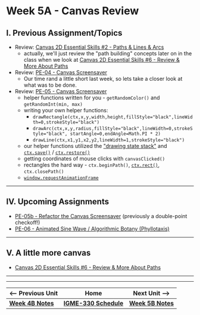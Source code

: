 # Week 5A - Canvas Review
<!--
## I. Practice Quiz
- [Week 4B - Practice Quiz](../notes/week-4B-practice-quiz.md)
  - this covers many of the canvas concepts you are expected to know for Exam #1
  - some of this content we haven't covered yet - but will soon!
  - we will talk about it next time, so work on it before now and our next class meeting

<hr>

## II. Exam #1
- When: Next Thursday - Week 6B
- Will talk more about it next time

- [Exam #1 Details](../notes/exam-1-details.md)
 
<hr>
-->

## I. Previous Assignment/Topics
<!--
- See "overall feedback" grade comments (in myCourses) for **Week 3B - Takehome Quiz**
-->
- Review: [Canvas 2D Essential Skills #2 - Paths & Lines & Arcs](https://github.com/tonethar/IGME-330-Master/blob/master/notes/2-canvas-paths-lines-arcs.md)
  - actually, we'll just review the "path building" concepts later on in the class when we look at [Canvas 2D Essential Skills #6 - Review & More About Paths](https://github.com/tonethar/IGME-330-Master/blob/master/notes/6-review-and-more-about-paths.md) 
- Review: [PE-04 - Canvas Screensaver](../pe/pe-04.md)
  - Our time rand a little short last week, so lets take a closer look at what was to be done.
- Review: [PE-05 - Canvas Screensaver](../pe/pe-05.md)
  - helper functions written for you - `getRandomColor()` and `getRandomInt(min, max)` 
  - writing your own helper functions:
    - `drawRectangle(ctx,x,y,width,height,fillStyle="black",lineWidth=0,strokeStyle="black")`
    - `drawArc(ctx,x,y,radius,fillStyle="black",lineWidth=0,strokeStyle="black", startAngle=0,endAngle=Math.PI * 2)`
    - `drawLine(ctx,x1,y1,x2,y2,lineWidth=1,strokeStyle="black")`
  - our helper functions utilized the  ["drawing state stack"](https://developer.mozilla.org/en-US/docs/Web/API/CanvasRenderingContext2D/save#the_drawing_state) and [`ctx.save()`](https://developer.mozilla.org/en-US/docs/Web/API/CanvasRenderingContext2D/save) / [`ctx.restore()`](https://developer.mozilla.org/en-US/docs/Web/API/CanvasRenderingContext2D/restore)
  - getting coordinates of mouse clicks with `canvasClicked()`
  - rectangles the hard way - `ctx.beginPath()`, [`ctx.rect()`](https://developer.mozilla.org/en-US/docs/Web/API/CanvasRenderingContext2D/rect), `ctx.closePath()`
  - [`window.requestAnimationFrame`](https://developer.mozilla.org/en-US/docs/Web/API/window/requestAnimationFrame)

<hr>

## IV. Upcoming Assignments
- [PE-05b - Refactor the Canvas Screensaver](../checkoffs/refactor-screensaver.md) (previously a double-point checkoff!)
- [PE-06 - Animated Sine Wave / Algorithmic Botany (Phyllotaxis)](../pe/pe-06.md)

<hr>

## V. A little more canvas
- [Canvas 2D Essential Skills #6 - Review & More About Paths](https://github.com/tonethar/IGME-330-Master/blob/master/notes/6-review-and-more-about-paths.md)

<hr><hr>


| <-- Previous Unit | Home | Next Unit -->
| --- | --- | --- 
| [**Week 4B Notes**](04B.md)  |  [**IGME-330 Schedule**](../schedule.md) | [**Week 5B Notes**](05B.md)
